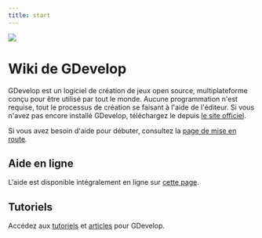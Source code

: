 ```yaml
---
title: start
---
```


![](/logocompleteeffecttranparent400x100.png)

# Wiki de GDevelop

GDevelop est un logiciel de création de jeux open source, multiplateforme conçu pour être utilisé par tout le monde. Aucune programmation n'est requise, tout le processus de création se faisant à l'aide de l'éditeur.
Si vous n'avez pas encore installé GDevelop, téléchargez le depuis [le site officiel](http://www.compilgames.net/gd.php).

Si vous avez besoin d'aide pour débuter, consultez la [page de mise en route](/fr/gdevelop/documentation/manual/edit_getstart).

## Aide en ligne

L'aide est disponible intégralement en ligne sur [cette page](/fr/gdevelop/documentation).

## Tutoriels

Accédez aux [tutoriels](/fr/gdevelop/tutorials) et [articles](/fr/gdevelop/articles) pour GDevelop.
